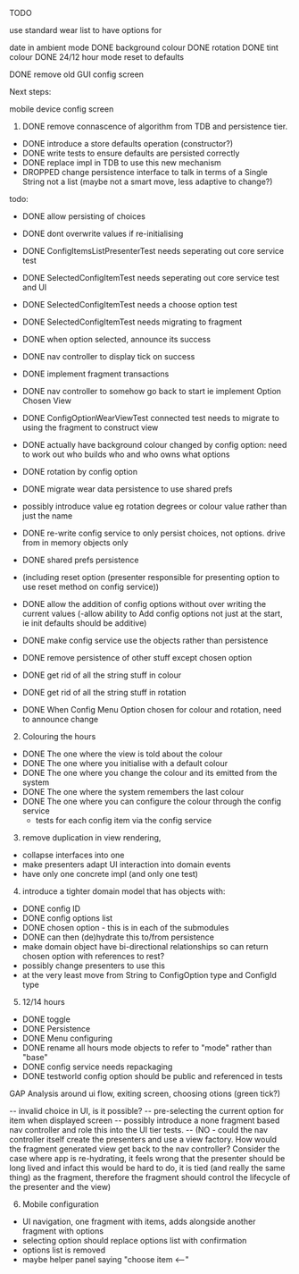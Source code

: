 TODO

use standard wear list to have options for

date in ambient mode
DONE background colour
DONE rotation
DONE tint colour
DONE 24/12 hour mode
reset to defaults

DONE remove old GUI config screen

Next steps:

mobile device config screen



1. DONE remove connascence of algorithm from TDB and persistence tier.
 - DONE introduce a store defaults operation (constructor?)
 - DONE write tests to ensure defaults are persisted correctly
 - DONE replace impl in TDB to use this new mechanism
 - DROPPED change persistence interface to talk in terms of a Single String not a list (maybe not a smart move, less adaptive to change?)


todo:
 - DONE allow persisting of choices
 - DONE dont overwrite values if re-initialising
 - DONE ConfigItemsListPresenterTest needs seperating out core service test
 - DONE SelectedConfigItemTest needs seperating out core service test and UI
 - DONE SelectedConfigItemTest needs a choose option test
 - DONE SelectedConfigItemTest needs migrating to fragment
 - DONE when option selected, announce its success
 - DONE nav controller to display tick on success
 - DONE implement fragment transactions
 - DONE nav controller to somehow go back to start ie implement Option Chosen View
 - DONE ConfigOptionWearViewTest connected test needs to migrate to using the fragment to construct view
 - DONE actually have background colour changed by config option: need to work out who builds who and who owns what options
 - DONE rotation by config option
 - DONE migrate wear data persistence to use shared prefs
 - possibly introduce value eg rotation degrees or colour value rather than just the name
 - DONE re-write config service to only persist choices, not options. drive from in memory objects only
 - DONE shared prefs persistence
 - (including reset option (presenter responsible for presenting option to use reset method on config service))
 - DONE allow the addition of config options without over writing the current values
    (-allow ability to Add config options not just at the start, ie init defaults should be additive)

 - DONE make config service use the objects rather than persistence
 - DONE remove persistence of other stuff except chosen option
 - DONE get rid of all the string stuff in colour
 - DONE get rid of all the string stuff in rotation

 - DONE When Config Menu Option chosen for colour and rotation, need to announce change

2. Colouring the hours
 - DONE The one where the view is told about the colour
 - DONE The one where you initialise with a default colour
 - DONE The one where you change the colour and its emitted from the system
 - DONE The one where the system remembers the last colour
 - DONE The one where you can configure the colour through the config service
   - tests for each config item via the config service



3. remove duplication in view rendering,
 - collapse interfaces into one
 - make presenters adapt UI interaction into domain events
 - have only one concrete impl (and only one test)

4. introduce a tighter domain model that has objects with:
 - DONE config ID
 - DONE config options list
 - DONE chosen option - this is in each of the submodules
 - DONE can then (de)hydrate this to/from persistence
 - make domain object have bi-directional relationships so can return chosen option with references to rest?
 - possibly change presenters to use this
 - at the very least move from String to ConfigOption type and ConfigId type


5. 12/14 hours
 - DONE toggle
 - DONE Persistence
 - DONE Menu configuring
 - DONE rename all hours mode objects to refer to "mode" rather than "base"
 - DONE config service needs repackaging
 - DONE testworld config option should be public and referenced in tests


 GAP Analysis around ui flow, exiting screen, choosing otions (green tick?)

 -- invalid choice in UI, is it possible?
 -- pre-selecting the current option for item when displayed screen
 -- possibly introduce a none fragment based nav controller and role this into the UI tier tests.
 -- (NO - could the nav controller itself create the presenters and use a view factory.
    How would the fragment generated view get back to the nav controller?
    Consider the case where app is re-hydrating, it feels wrong that the presenter should be long lived
    and infact this would be hard to do, it is tied (and really the same thing) as the fragment,
    therefore the fragment should control the lifecycle of the presenter and the view)

6. Mobile configuration
- UI navigation, one fragment with items, adds alongside another fragment with options
- selecting option should replace options list with confirmation
- options list is removed
- maybe helper panel saying "choose item <--"